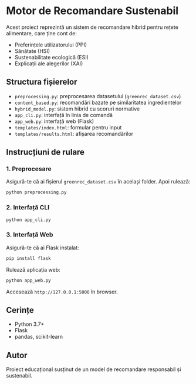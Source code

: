 
# Motor de Recomandare Sustenabil

Acest proiect reprezintă un sistem de recomandare hibrid pentru rețete alimentare, care ține cont de:
- Preferințele utilizatorului (PPI)
- Sănătate (HSI)
- Sustenabilitate ecologică (ESI)
- Explicații ale alegerilor (XAI)

## Structura fișierelor

- `preprocessing.py`: preprocesarea datasetului (`greenrec_dataset.csv`)
- `content_based.py`: recomandări bazate pe similaritatea ingredientelor
- `hybrid_model.py`: sistem hibrid cu scoruri normative
- `app_cli.py`: interfață în linia de comandă
- `app_web.py`: interfață web (Flask)
- `templates/index.html`: formular pentru input
- `templates/results.html`: afișarea recomandărilor

## Instrucțiuni de rulare

### 1. Preprocesare

Asigură-te că ai fișierul `greenrec_dataset.csv` în același folder. Apoi rulează:

```bash
python preprocessing.py
```

### 2. Interfață CLI

```bash
python app_cli.py
```

### 3. Interfață Web

Asigură-te că ai Flask instalat:

```bash
pip install flask
```

Rulează aplicația web:

```bash
python app_web.py
```

Accesează `http://127.0.0.1:5000` în browser.

## Cerințe

- Python 3.7+
- Flask
- pandas, scikit-learn

## Autor

Proiect educațional susținut de un model de recomandare responsabil și sustenabil.
